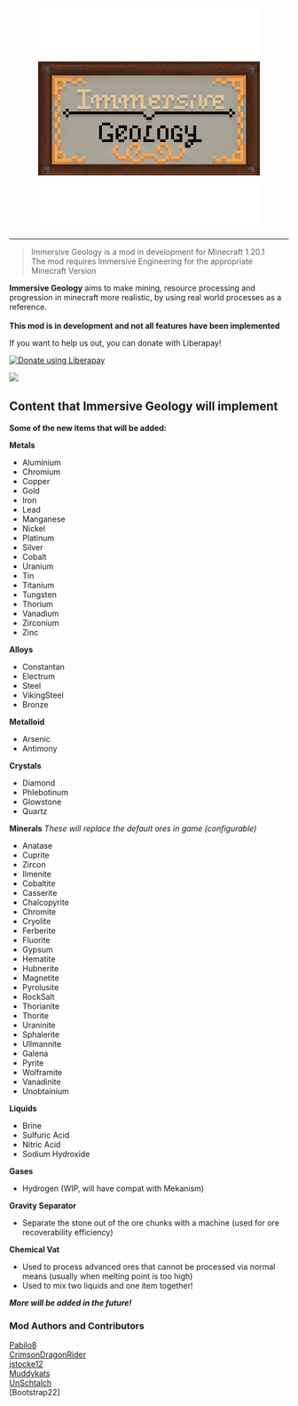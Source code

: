 <p align="center"><img src="https://github.com/Immersive-Geology-Team/Immersive-Geology/blob/1.14/logos/logo.png?raw=true"></p>
<hr>
<blockquote>Immersive Geology is a mod in development for Minecraft 1.20.1<br />
The mod requires Immersive Engineering for the appropriate Minecraft Version <br /></blockquote>

**Immersive Geology** aims to make mining, resource processing and progression in minecraft more realistic, by using real world processes as a reference.<br />
<br />
**This mod is in development and not all features have been implemented**
<br />

If you want to help us out, you can donate with Liberapay!

<noscript><a href="https://liberapay.com/Immersive-Geology/donate"><img alt="Donate using Liberapay" src="https://liberapay.com/assets/widgets/donate.svg"></a></noscript>

<img src="https://img.shields.io/liberapay/patrons/Immersive-Geology.svg?logo=liberapay">

Content that Immersive Geology will implement
------------
**Some of the new items that will be added:**

**Metals**
* Aluminium
* Chromium
* Copper
* Gold
* Iron
* Lead
* Manganese
* Nickel
* Platinum
* Silver
* Cobalt
* Uranium
* Tin
* Titanium
* Tungsten
* Thorium
* Vanadium
* Zirconium
* Zinc

**Alloys**
* Constantan
* Electrum
* Steel
* VikingSteel
* Bronze

**Metalloid**
* Arsenic
* Antimony

**Crystals**
* Diamond
* Phlebotinum
* Glowstone
* Quartz

**Minerals**
*These will replace the default ores in game (configurable)*
* Anatase
* Cuprite
* Zircon
* Ilmenite
* Cobaltite
* Casserite
* Chalcopyrite
* Chromite
* Cryolite
* Ferberite
* Fluorite
* Gypsum
* Hematite
* Hubnerite
* Magnetite
* Pyrolusite
* RockSalt
* Thorianite
* Thorite
* Uraninite
* Sphalerite
* Ullmannite
* Galena
* Pyrite
* Wolframite
* Vanadinite
* Unobtainium

**Liquids**
* Brine
* Sulfuric Acid
* Nitric Acid
* Sodium Hydroxide


**Gases**
* Hydrogen (WIP, will have compat with Mekanism)

**Gravity Separator**
* Separate the stone out of the ore chunks with a machine (used for ore recoverability efficiency)

**Chemical Vat**
* Used to process advanced ores that cannot be processed via normal means (usually when melting point is too high)
* Used to mix two liquids and one item together!

***More will be added in the future!***

### Mod Authors and Contributors ###
[Pabilo8](https://www.curseforge.com/members/pabilo8)<br />
[CrimsonDragonRider](https://www.curseforge.com/members/crimsondragonrider)<br />
[jstocke12](https://www.curseforge.com/members/jstocke12)<br />
[Muddykats](https://www.curseforge.com/members/muddykats)<br />
[UnSchtalch](https://github.com/UnSchtalch)<br />
[Bootstrap22]<br/>
